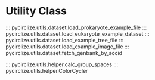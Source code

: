 # Utility Class

::: pycirclize.utils.dataset.load_prokaryote_example_file
::: pycirclize.utils.dataset.load_eukaryote_example_dataset
::: pycirclize.utils.dataset.load_example_tree_file
::: pycirclize.utils.dataset.load_example_image_file
::: pycirclize.utils.dataset.fetch_genbank_by_accid

::: pycirclize.utils.helper.calc_group_spaces
::: pycirclize.utils.helper.ColorCycler

